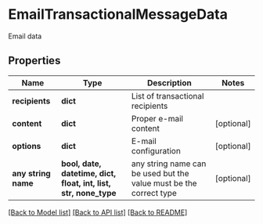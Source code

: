# EmailTransactionalMessageData

Email data

## Properties
Name | Type | Description | Notes
------------ | ------------- | ------------- | -------------
**recipients** | **dict** | List of transactional recipients | 
**content** | **dict** | Proper e-mail content | [optional] 
**options** | **dict** | E-mail configuration | [optional] 
**any string name** | **bool, date, datetime, dict, float, int, list, str, none_type** | any string name can be used but the value must be the correct type | [optional]

[[Back to Model list]](../README.md#documentation-for-models) [[Back to API list]](../README.md#documentation-for-api-endpoints) [[Back to README]](../README.md)


